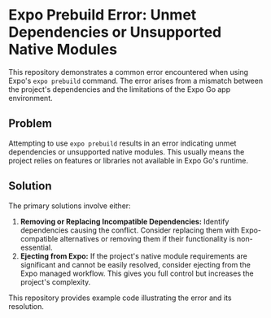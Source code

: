 # Expo Prebuild Error: Unmet Dependencies or Unsupported Native Modules

This repository demonstrates a common error encountered when using Expo's `expo prebuild` command. The error arises from a mismatch between the project's dependencies and the limitations of the Expo Go app environment.

## Problem

Attempting to use `expo prebuild` results in an error indicating unmet dependencies or unsupported native modules.  This usually means the project relies on features or libraries not available in Expo Go's runtime.

## Solution

The primary solutions involve either:

1. **Removing or Replacing Incompatible Dependencies:** Identify dependencies causing the conflict.  Consider replacing them with Expo-compatible alternatives or removing them if their functionality is non-essential.
2. **Ejecting from Expo:**  If the project's native module requirements are significant and cannot be easily resolved, consider ejecting from the Expo managed workflow. This gives you full control but increases the project's complexity.

This repository provides example code illustrating the error and its resolution.